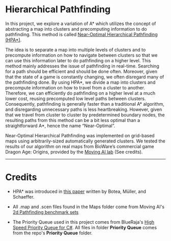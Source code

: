 ﻿# Hierarchical Pathfinding

In this project, we explore a variation of A* which utilizes the concept of abstracting a map into clusters and precomputing information to do pathfinding. This method is called [Near-Optimal Hierarchical Pathfinding (HPA*)](http://www.cs.ualberta.ca/~mmueller/ps/hpastar.pdf).

The idea is to separate a map into multiple levels of clusters and to precompute information on how to navigate between clusters so that we can use this information later to do pathfinding on a higher level. This method mainly addresses the issue of pathfinding in real-time. Searching for a path should be efficient and should be done often. Moreover, given that the state of a game is constantly changing, we often disregard many of the pathfinding done. By using HPA*, we divide a map into clusters and precompute information on how to travel from a cluster to another. Therefore, we can efficiently do pathfinding on a higher level at a much lower cost, reusing precomputed low level paths between clusters. Consequently, pathfinding is generally faster than a traditional A* algorithm, and disregarding unnecessary paths is less heartbreaking. However, given that we travel from cluster to cluster by predetermined boundary nodes, the resulting paths from this method can be a bit less optimal than a straightforward A*, hence the name “Near-Optimal”.

Near-Optimal Hierarchical Pathfinding was implemented on grid-based maps using arbitrarily-sized automatically generated clusters. We tested the results of our algorithm on real maps from BioWare’s commercial game Dragon Age: Origins, provided by the [Moving AI lab](http://movingai.com/) (See credits).


- - -

# Credits

* HPA* was introduced in [this paper](http://www.cs.ualberta.ca/~mmueller/ps/hpastar.pdf) written by Botea, Müller, and Schaeffer.

* All .map and .scen files found in the Maps folder come from Moving AI's [2d Pathfinding benchmark sets](https://movingai.com/benchmarks/grids.html)

* The Priority Queue used in this project comes from BlueRaja's [High Speed Priority Queue for C#](https://github.com/BlueRaja/High-Speed-Priority-Queue-for-C-Sharp).  All files in folder **Priority Queue** comes from the repo's **Priority Queue** folder.